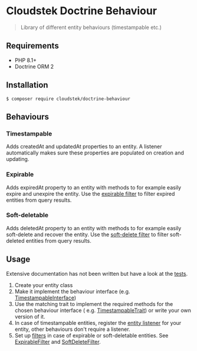 # Cloudstek Doctrine Behaviour

> Library of different entity behaviours (timestampable etc.)

## Requirements

- PHP 8.1+
- Doctrine ORM 2

## Installation

```shell
$ composer require cloudstek/doctrine-behaviour
```

## Behaviours

### Timestampable

Adds createdAt and updatedAt properties to an entity. A listener automatically makes sure these properties are populated
on creation and updating.

### Expirable

Adds expiredAt property to an entity with methods to for example easily expire and unexpire the entity. Use
the [expirable filter](./src/Filter/ExpirableFilter.php) to filter expired entities from query results.

### Soft-deletable

Adds deletedAt property to an entity with methods to for example easily soft-delete and recover the entity. Use
the [soft-delete filter](./src/Filter/SoftDeleteFilter.php) to filter soft-deleted entities from query results.

## Usage

Extensive documentation has not been written but have a look at the [tests](./tests).

1. Create your entity class
2. Make it implement the behaviour interface (e.g. [TimestampableInterface](./src/TimestampableInterface.php))
3. Use the matching trait to implement the required methods for the chosen behaviour interface (
   e.g. [TimestampableTrait](./src/TimestampableTrait.php)) or write your own version of it.
4. In case of timestampable entities, register the [entity listener](./src/Listener/TimestampableListener.php) for your
   entity, other behaviours don't require a listener.
5. Set up [filters](https://www.doctrine-project.org/projects/doctrine-orm/en/2.11/reference/filters.html) in case of
   expirable or soft-deletable entities. See [ExpirableFilter](./src/Filter/ExpirableFilter.php)
   and [SoftDeleteFilter](./src/Filter/SoftDeleteFilter.php).

